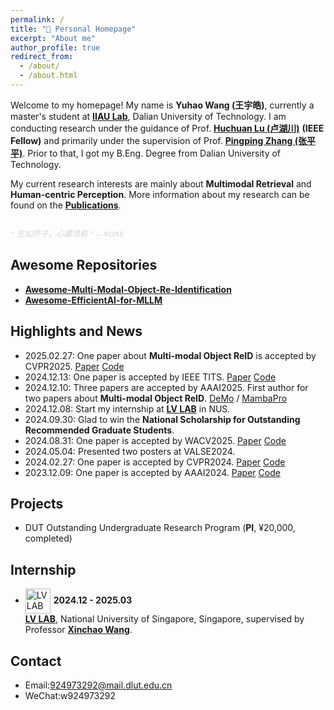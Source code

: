 ```yaml
---
permalink: /
title: "🥳 Personal Homepage"
excerpt: "About me"
author_profile: true
redirect_from: 
  - /about/
  - /about.html
---
```


Welcome to my homepage! My name is **Yuhao Wang (王宇皓)**, currently a master's student at [**IIAU Lab**](https://futureschool.dlut.edu.cn/wljsxy_old/IIAU.htm), Dalian University of Technology.
I am conducting research under the guidance of Prof. [**Huchuan Lu (卢湖川)**](https://scholar.google.com/citations?user=D3nE0agAAAAJ&hl=zh-CN&oi=ao) **(IEEE Fellow)** and primarily under the supervision of Prof. [**Pingping Zhang (张平平)**](https://scholar.google.com/citations?user=MfbIbuEAAAAJ&hl=zh-CN&oi=ao).
Prior to that, I got my B.Eng. Degree from Dalian University of Technology.

My current research interests are mainly about **Multimodal Retrieval** and **Human-centric Perception**. More information about my research can be found on the [**Publications**](https://924973292.github.io//publications/).

<div style="text-align: left; font-style: italic; font-size: 0.9em; margin-top: 27px; color: lightgrey; font-family: 'Georgia', 'Times New Roman', serif;">
  “ 生如芥子，心藏须弥 ” -- NONE
</div>

## Awesome Repositories
- **[Awesome-Multi-Modal-Object-Re-Identification](<https://github.com/924973292/Awesome-Multi-Modal-Object-Re-Identification>)**
- **[Awesome-EfficientAI-for-MLLM](<https://github.com/924973292/Awesome-EfficientAI-for-MLLM>)**


Highlights and News
------
- 2025.02.27: One paper about **Multi-modal Object ReID** is accepted by CVPR2025. [Paper](<https://arxiv.org/pdf/2503.10324>) [Code](<https://github.com/924973292/IDEA>)
- 2024.12.13: One paper is accepted by IEEE TITS. [Paper](https://arxiv.org/abs/2412.17239) [Code](<https://github.com/924973292/FusionReID>)
- 2024.12.10: Three papers are accepted by AAAI2025. First author for two papers about **Multi-modal Object ReID**. [DeMo](https://github.com/924973292/DeMo) / [MambaPro](https://github.com/924973292/MambaPro)
- 2024.12.08: Start my internship at **[LV LAB](<http://www.lv-nus.org/>)** in NUS.
- 2024.09.30: Glad to win the **National Scholarship for Outstanding Recommended Graduate Students**.
- 2024.08.31: One paper is accepted by WACV2025. [Paper](<https://arxiv.org/abs/2404.04256>) [Code](<https://github.com/zifuwan/Sigma>)
- 2024.05.04: Presented two posters at VALSE2024.
- 2024.02.27: One paper is accepted by CVPR2024.  [Paper](<https://arxiv.org/abs/2403.10254>) [Code](https://github.com/924973292/EDITOR)
- 2023.12.09: One paper is accepted by AAAI2024. [Paper](<https://arxiv.org/abs/2312.09612>) [Code](https://github.com/924973292/TOP-ReID)


Projects
------
- DUT Outstanding Undergraduate Research Program (**PI**, ¥20,000, completed)

Internship
------
- <img src="{{ base_path }}/images/Inter/lvlogo.png" alt="LV LAB Logo" style="width:40px; height:40px; vertical-align:middle; margin-right:5px;">**2024.12 - 2025.03**  
  **[LV LAB](https://www.lv-nus.org/)**, National University of Singapore, Singapore, supervised by Professor [**Xinchao Wang**](https://sites.google.com/site/sitexinchaowang/).

Contact
------
- Email:924973292@mail.dlut.edu.cn
- WeChat:w924973292



<script type="text/javascript" id="clustrmaps" src="//clustrmaps.com/map_v2.js?d=T927HErrRGkdMRHpTX-CC0WkjStzS49yy5NrfaWnFPg&cl=ffffff&w=a"></script>
